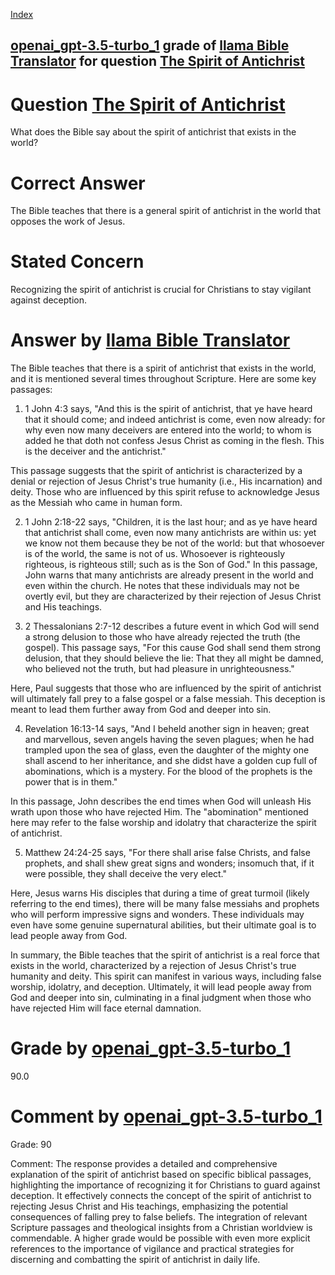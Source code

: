 
[Index](../../../../index.md)
## [openai_gpt-3.5-turbo_1](../../../grading_models/openai_gpt-3.5-turbo_1.md) grade of [llama Bible Translator](../../../answering_models/llama_Bible_Translator.md) for question [The Spirit of Antichrist](../../../questions/The_Spirit_of_Antichrist.md)

# Question [The Spirit of Antichrist](../../../questions/The_Spirit_of_Antichrist.md)
What does the Bible say about the spirit of antichrist that exists in the world?

# Correct Answer
The Bible teaches that there is a general spirit of antichrist in the world that opposes the work of Jesus.

# Stated Concern
Recognizing the spirit of antichrist is crucial for Christians to stay vigilant against deception.

# Answer by [llama Bible Translator](../../../answering_models/llama_Bible_Translator.md)
The Bible teaches that there is a spirit of antichrist that exists in the world, and it is mentioned several times throughout Scripture. Here are some key passages:

1. 1 John 4:3 says, "And this is the spirit of antichrist, that ye have heard that it should come; and indeed antichrist is come, even now already: for why even now many deceivers are entered into the world; to whom is added he that doth not confess Jesus Christ as coming in the flesh. This is the deceiver and the antichrist."

This passage suggests that the spirit of antichrist is characterized by a denial or rejection of Jesus Christ's true humanity (i.e., His incarnation) and deity. Those who are influenced by this spirit refuse to acknowledge Jesus as the Messiah who came in human form.

2. 1 John 2:18-22 says, "Children, it is the last hour; and as ye have heard that antichrist shall come, even now many antichrists are within us: yet we know not them because they be not of the world: but that whosoever is of the world, the same is not of us. Whosoever is righteously righteous, is righteous still; such as is the Son of God." In this passage, John warns that many antichrists are already present in the world and even within the church. He notes that these individuals may not be overtly evil, but they are characterized by their rejection of Jesus Christ and His teachings.

3. 2 Thessalonians 2:7-12 describes a future event in which God will send a strong delusion to those who have already rejected the truth (the gospel). This passage says, "For this cause God shall send them strong delusion, that they should believe the lie: That they all might be damned, who believed not the truth, but had pleasure in unrighteousness."

Here, Paul suggests that those who are influenced by the spirit of antichrist will ultimately fall prey to a false gospel or a false messiah. This deception is meant to lead them further away from God and deeper into sin.

4. Revelation 16:13-14 says, "And I beheld another sign in heaven; great and marvellous, seven angels having the seven plagues; when he had trampled upon the sea of glass, even the daughter of the mighty one shall ascend to her inheritance, and she didst have a golden cup full of abominations, which is a mystery. For the blood of the prophets is the power that is in them."

In this passage, John describes the end times when God will unleash His wrath upon those who have rejected Him. The "abomination" mentioned here may refer to the false worship and idolatry that characterize the spirit of antichrist.

5. Matthew 24:24-25 says, "For there shall arise false Christs, and false prophets, and shall shew great signs and wonders; insomuch that, if it were possible, they shall deceive the very elect."

Here, Jesus warns His disciples that during a time of great turmoil (likely referring to the end times), there will be many false messiahs and prophets who will perform impressive signs and wonders. These individuals may even have some genuine supernatural abilities, but their ultimate goal is to lead people away from God.

In summary, the Bible teaches that the spirit of antichrist is a real force that exists in the world, characterized by a rejection of Jesus Christ's true humanity and deity. This spirit can manifest in various ways, including false worship, idolatry, and deception. Ultimately, it will lead people away from God and deeper into sin, culminating in a final judgment when those who have rejected Him will face eternal damnation.

# Grade by [openai_gpt-3.5-turbo_1](../../../grading_models/openai_gpt-3.5-turbo_1.md)
90.0

# Comment by [openai_gpt-3.5-turbo_1](../../../grading_models/openai_gpt-3.5-turbo_1.md)
Grade: 90

Comment: The response provides a detailed and comprehensive explanation of the spirit of antichrist based on specific biblical passages, highlighting the importance of recognizing it for Christians to guard against deception. It effectively connects the concept of the spirit of antichrist to rejecting Jesus Christ and His teachings, emphasizing the potential consequences of falling prey to false beliefs. The integration of relevant Scripture passages and theological insights from a Christian worldview is commendable. A higher grade would be possible with even more explicit references to the importance of vigilance and practical strategies for discerning and combatting the spirit of antichrist in daily life.
